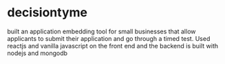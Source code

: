 # decisiontyme
built an application embedding tool for small businesses that allow applicants to submit their application and go through a timed test. Used reactjs and vanilla javascript on the front end and the backend is built with nodejs and mongodb
